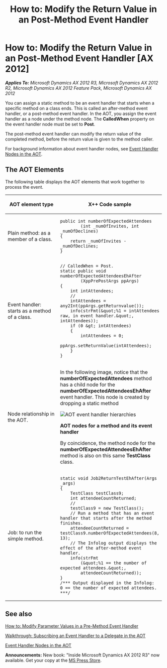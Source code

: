 ﻿---
title: 'How to: Modify the Return Value in an Post-Method Event Handler'
TOCTitle: 'How to: Modify the Return Value in an Post-Method Event Handler'
ms:assetid: 0ea8a299-9f87-4330-aeab-87e39610df0f
ms:mtpsurl: https://msdn.microsoft.com/en-us/library/Gg843664(v=AX.60)
ms:contentKeyID: 35240484
ms.date: 05/18/2015
mtps_version: v=AX.60
---

# How to: Modify the Return Value in an Post-Method Event Handler [AX 2012]


_**Applies To:** Microsoft Dynamics AX 2012 R3, Microsoft Dynamics AX 2012 R2, Microsoft Dynamics AX 2012 Feature Pack, Microsoft Dynamics AX 2012_

You can assign a static method to be an event handler that starts when a specific method on a class ends. This is called an after-method event handler, or a post-method event handler. In the AOT, you assign the event handler as a node under the method node. The **CalledWhen** property on the event handler node must be set to **Post**.

The post-method event handler can modify the return value of the completed method, before the return value is given to the method caller.

For background information about event handler nodes, see [Event Handler Nodes in the AOT](event-handler-nodes-in-the-aot.md).

## The AOT Elements

The following table displays the AOT elements that work together to process the event.




<table>
<colgroup>
<col style="width: 50%" />
<col style="width: 50%" />
</colgroup>
<thead>
<tr class="header">
<th><p>AOT element type</p></th>
<th><p>X++ Code sample</p></th>
</tr>
</thead>
<tbody>
<tr class="odd">
<td><p>Plain method: as a member of a class.</p></td>
<td>

```X++
public int numberOfExpectedAttendees
        (int _numOfInvites, int _numOfDeclines)
{
    return _numOfInvites - _numOfDeclines;
}
```
</td>
</tr>
<tr class="even">
<td><p>Event handler: starts as a method of a class.</p></td>
<td>

```X++
// CalledWhen = Post.
static public void numberOfExpectedAttendeesEhAfter
        (XppPrePostArgs ppArgs)
{
    int intAttendees;
    //
    intAttendees = any2Int(ppArgs.getReturnvalue());
    info(strFmt(&quot;%1 = intAttendees raw, in event handler.&quot;, intAttendees));
    if (0 &gt; intAttendees)
    {
        intAttendees = 0;
        ppArgs.setReturnValue(intAttendees);
    }
}
```
</td>
</tr>
<tr class="odd">
<td><p>Node relationship in the AOT.</p></td>
<td><p>In the following image, notice that the <strong>numberOfExpectedAttendees</strong> method has a child node for the <strong>numberOfExpectedAttendeesEhAfter</strong> event handler. This node is created by dropping a static method</p>
<img src="images/Gg862568.AOTEventHandlerHierarchies(en-us,AX.60).jpg" title="AOT event handler hierarchies" alt="AOT event handler hierarchies" />
<p><strong>AOT nodes for a method and its event handler</strong></p>
<p>By coincidence, the method node for the <strong>numberOfExpectedAttendeesEhAfter</strong> method is also on this same <strong>TestClass</strong> class.</p></td>
</tr>
<tr class="even">
<td><p>Job: to run the simple method.</p></td>
<td>

```X++
static void Job2ReturnTestEhAfter(Args _args)
{
    TestClass testClass9;
    int attendeeCountReturned;
    //
    testClass9 = new TestClass();
    // Run a method that has an event handler that starts after the method finishes.
    attendeeCountReturned = testClass9.numberOfExpectedAttendees(8, 13);
    // The Infolog output displays the effect of the after-method event handler.
    info(strFmt
        (&quot;%1 == the number of expected attendees.&quot;,
        attendeeCountReturned));
}
/*** Output displayed in the Infolog:
0 == the number of expected attendees.
***/
```

</td>
</tr>
</tbody>
</table>


## See also

[How to: Modify Parameter Values in a Pre-Method Event Handler](how-to-modify-parameter-values-in-a-pre-method-event-handler.md)

[Walkthrough: Subscribing an Event Handler to a Delegate in the AOT](walkthrough-subscribing-an-event-handler-to-a-delegate-in-the-aot.md)

[Event Handler Nodes in the AOT](event-handler-nodes-in-the-aot.md)

  
**Announcements:** New book: "Inside Microsoft Dynamics AX 2012 R3" now available. Get your copy at the [MS Press Store](https://www.microsoftpressstore.com/store/inside-microsoft-dynamics-ax-2012-r3-9780735685109).

